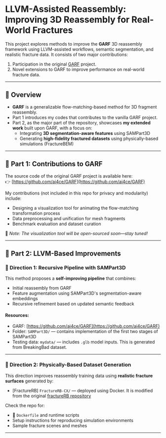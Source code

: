 # LLVM-Assisted Reassembly: Improving 3D Reassembly for Real-World Fractures

This project explores methods to improve the **GARF** 3D reassembly framework using LLVM-assisted workflows, semantic segmentation, and realistic fracture data. It consists of two major contributions:

1. Participation in the original [GARF](https://github.com/ai4ce/GARF) project.
2. Novel extensions to GARF to improve performance on real-world fracture data.

---

## 📌 Overview

- **GARF** is a generalizable flow-matching-based method for 3D fragment reassembly.
- Part 1 introduces my codes that contributes to the vanilla GARF project.
- Part 2, as the major part of the repository, showcases **my extended work** built upon GARF, with a focus on:
  - Integrating **3D segmentation-aware features** using SAMPart3D
  - Generating **high-fidelity fractured datasets** using physically-based simulations (FractureBEM)

---

## 🧩 Part 1: Contributions to GARF

The source code of the original GARF project is available here:  
👉 [https://github.com/ai4ce/GARF](https://github.com/ai4ce/GARF)

My contributions (not included in this repo for privacy and modularity) include:
- Designing a visualization tool for animating the flow-matching transformation process
- Data preprocessing and unification for mesh fragments
- Benchmark evaluation and dataset curation

🚧 *Note: The visualization tool will be open-sourced soon—stay tuned!*

---

## 🔁 Part 2: LLVM-Based Improvements

### 🔷 Direction 1: Recursive Pipeline with SAMPart3D

This method proposes a **self-improving pipeline** that combines:
- Initial reassembly from GARF
- Feature augmentation using SAMPart3D's segmentation-aware embeddings
- Recursive refinement based on updated semantic feedback

#### Resources:
- GARF: [https://github.com/ai4ce/GARF](https://github.com/ai4ce/GARF)
- Folder: `SAMPart3D/` — contains implementation of the first two stages of SAMPart3D
- Testing data: `mydata/` — includes `.glb` model inputs. This is generated from BreakingBad dataset.

---

### 🔷 Direction 2: Physically-Based Dataset Generation

This direction improves reassembly training data using **realistic fracture surfaces** generated by:
- [FractureRB] `FractureRB-CX/` — deployed using Docker. It is modified from the original [fractureRB repository](https://github.com/david-hahn/FractureRB)

Check the repo for:
- 🐳 `Dockerfile` and runtime scripts
- Setup instructions for reproducing simulation environments
- Sample fracture scenes and meshes

---